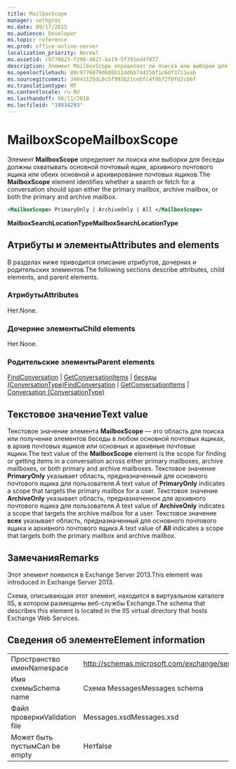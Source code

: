```yaml
---
title: MailboxScope
manager: sethgros
ms.date: 09/17/2015
ms.audience: Developer
ms.topic: reference
ms.prod: office-online-server
localization_priority: Normal
ms.assetid: c9778823-f290-4827-ba19-5f391ed4f877
description: Элемент MailboxScope определяет ли поиска или выборки для беседы должны охватывать основной почтовый ящик, архивного почтового ящика или обеих основной и архивирование почтовых ящиков.
ms.openlocfilehash: 89c9776079d686b114d6b744150f1c6df3711eab
ms.sourcegitcommit: 34041125dc8c5f993b21cebfc4f8b72f0fd2cb6f
ms.translationtype: MT
ms.contentlocale: ru-RU
ms.lasthandoff: 06/11/2018
ms.locfileid: "19834293"
---
```

# <a name="mailboxscope"></a><span data-ttu-id="99224-103">MailboxScope</span><span class="sxs-lookup"><span data-stu-id="99224-103">MailboxScope</span></span>

<span data-ttu-id="99224-104">Элемент **MailboxScope** определяет ли поиска или выборки для беседы должны охватывать основной почтовый ящик, архивного почтового ящика или обеих основной и архивирование почтовых ящиков.</span><span class="sxs-lookup"><span data-stu-id="99224-104">The **MailboxScope** element identifies whether a search or fetch for a conversation should span either the primary mailbox, archive mailbox, or both the primary and archive mailbox.</span></span> 
  
```XML
<MailboxScope> PrimaryOnly | ArchiveOnly | All </MailboxScope>
```

<span data-ttu-id="99224-105">**MailboxSearchLocationType**</span><span class="sxs-lookup"><span data-stu-id="99224-105">**MailboxSearchLocationType**</span></span>

## <a name="attributes-and-elements"></a><span data-ttu-id="99224-106">Атрибуты и элементы</span><span class="sxs-lookup"><span data-stu-id="99224-106">Attributes and elements</span></span>

<span data-ttu-id="99224-107">В разделах ниже приводится описание атрибутов, дочерних и родительских элементов.</span><span class="sxs-lookup"><span data-stu-id="99224-107">The following sections describe attributes, child elements, and parent elements.</span></span>
  
### <a name="attributes"></a><span data-ttu-id="99224-108">Атрибуты</span><span class="sxs-lookup"><span data-stu-id="99224-108">Attributes</span></span>

<span data-ttu-id="99224-109">Нет.</span><span class="sxs-lookup"><span data-stu-id="99224-109">None.</span></span>
  
### <a name="child-elements"></a><span data-ttu-id="99224-110">Дочерние элементы</span><span class="sxs-lookup"><span data-stu-id="99224-110">Child elements</span></span>

<span data-ttu-id="99224-111">Нет.</span><span class="sxs-lookup"><span data-stu-id="99224-111">None.</span></span>
  
### <a name="parent-elements"></a><span data-ttu-id="99224-112">Родительские элементы</span><span class="sxs-lookup"><span data-stu-id="99224-112">Parent elements</span></span>

<span data-ttu-id="99224-113">[FindConversation](findconversation.md) | [GetConversationItems](getconversationitems.md) | [беседы (ConversationType)](conversation-conversationtype.md)</span><span class="sxs-lookup"><span data-stu-id="99224-113">[FindConversation](findconversation.md) | [GetConversationItems](getconversationitems.md) | [Conversation (ConversationType)](conversation-conversationtype.md)</span></span>
  
## <a name="text-value"></a><span data-ttu-id="99224-114">Текстовое значение</span><span class="sxs-lookup"><span data-stu-id="99224-114">Text value</span></span>

<span data-ttu-id="99224-115">Текстовое значение элемента **MailboxScope** — это область для поиска или получение элементов беседы в любом основной почтовых ящиках, в архив почтовых ящиков или основных и архивные почтовые ящики.</span><span class="sxs-lookup"><span data-stu-id="99224-115">The text value of the **MailboxScope** element is the scope for finding or getting items in a conversation across either primary mailboxes, archive mailboxes, or both primary and archive mailboxes.</span></span> <span data-ttu-id="99224-116">Текстовое значение **PrimaryOnly** указывает область, предназначенный для основного почтового ящика для пользователя.</span><span class="sxs-lookup"><span data-stu-id="99224-116">A text value of **PrimaryOnly** indicates a scope that targets the primary mailbox for a user.</span></span> <span data-ttu-id="99224-117">Текстовое значение **ArchiveOnly** указывает область, предназначенное для архивного почтового ящика для пользователя.</span><span class="sxs-lookup"><span data-stu-id="99224-117">A text value of **ArchiveOnly** indicates a scope that targets the archive mailbox for a user.</span></span> <span data-ttu-id="99224-118">Текстовое значение **всех** указывает область, предназначенный для основного почтового ящика и архивного почтового ящика.</span><span class="sxs-lookup"><span data-stu-id="99224-118">A text value of **All** indicates a scope that targets both the primary mailbox and archive mailbox.</span></span> 
  
## <a name="remarks"></a><span data-ttu-id="99224-119">Замечания</span><span class="sxs-lookup"><span data-stu-id="99224-119">Remarks</span></span>

<span data-ttu-id="99224-120">Этот элемент появился в Exchange Server 2013.</span><span class="sxs-lookup"><span data-stu-id="99224-120">This element was introduced in Exchange Server 2013.</span></span>
  
<span data-ttu-id="99224-121">Схема, описывающая этот элемент, находится в виртуальном каталоге IIS, в котором размещены веб-службы Exchange.</span><span class="sxs-lookup"><span data-stu-id="99224-121">The schema that describes this element is located in the IIS virtual directory that hosts Exchange Web Services.</span></span>
  
## <a name="element-information"></a><span data-ttu-id="99224-122">Сведения об элементе</span><span class="sxs-lookup"><span data-stu-id="99224-122">Element information</span></span>

|||
|:-----|:-----|
|<span data-ttu-id="99224-123">Пространство имен</span><span class="sxs-lookup"><span data-stu-id="99224-123">Namespace</span></span>  <br/> |http://schemas.microsoft.com/exchange/services/2006/messages  <br/> |
|<span data-ttu-id="99224-124">Имя схемы</span><span class="sxs-lookup"><span data-stu-id="99224-124">Schema name</span></span>  <br/> |<span data-ttu-id="99224-125">Схема Messages</span><span class="sxs-lookup"><span data-stu-id="99224-125">Messages schema</span></span>  <br/> |
|<span data-ttu-id="99224-126">Файл проверки</span><span class="sxs-lookup"><span data-stu-id="99224-126">Validation file</span></span>  <br/> |<span data-ttu-id="99224-127">Messages.xsd</span><span class="sxs-lookup"><span data-stu-id="99224-127">Messages.xsd</span></span>  <br/> |
|<span data-ttu-id="99224-128">Может быть пустым</span><span class="sxs-lookup"><span data-stu-id="99224-128">Can be empty</span></span>  <br/> |<span data-ttu-id="99224-129">Нет</span><span class="sxs-lookup"><span data-stu-id="99224-129">false</span></span>  <br/> |
   

